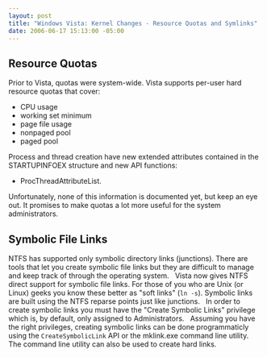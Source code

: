 ```yaml
---
layout: post
title: "Windows Vista: Kernel Changes - Resource Quotas and Symlinks"
date: 2006-06-17 15:13:00 -05:00
---
```


## Resource Quotas

Prior to Vista, quotas were system-wide. Vista supports per-user hard resource quotas that cover:

* CPU usage
* working set minimum
* page file usage
* nonpaged pool
* paged pool

Process and thread creation have new extended attributes contained in the STARTUPINFOEX structure and new API functions:

* ProcThreadAttributeList.

Unfortunately, none of this information is documented yet, but keep an eye out. It promises to make quotas a lot more useful for the system administrators.

## Symbolic File Links

NTFS has supported only symbolic directory links (junctions). There are tools that let you create symbolic file links but they are difficult to manage and keep track of through the operating system.
 
Vista now gives NTFS direct support for symbolic file links. For those of you who are Unix (or Linux) geeks you know these better as "soft links" (`ln -s`). Symbolic links are built using the NTFS reparse points just like junctions.
 
In order to create symbolic links you must have the "Create Symbolic Links" privilege which is, by default, only assigned to Administrators.
 
Assuming you have the right privileges, creating symbolic links can be done programmaticly using the `CreateSymbolicLink` API or the mklink.exe command line utility. The command line utility can also be used to create hard links.
